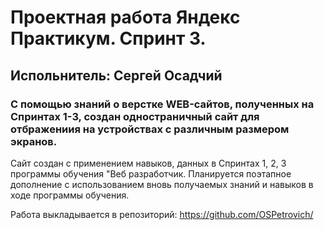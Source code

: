 # Проектная работа Яндекс Практикум. Спринт 3.
## Испольнитель: Сергей Осадчий
### С помощью знаний о верстке WEB-сайтов, полученных на Спринтах 1-3, создан одностраничный сайт для отбражениия на устройствах с различным размером экранов.

Сайт создан с применением навыков, данных в Спринтах 1, 2, 3 программы обучения "Веб разработчик.
Планируется поэтапное дополнение с использованием вновь получаемых знаний и навыков в ходе программы обучения.

Работа выкладывается в репозиторий:
https://github.com/OSPetrovich/

